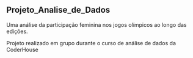 ## Projeto_Analise_de_Dados
Uma análise da participação feminina nos jogos olímpicos ao longo das edições.

Projeto realizado em grupo durante o curso de análise de dados da CoderHouse
 
 
